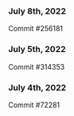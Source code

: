 ### July 8th, 2022

Commit #256181

### July 5th, 2022

Commit #314353


### July 4th, 2022

Commit #72281
